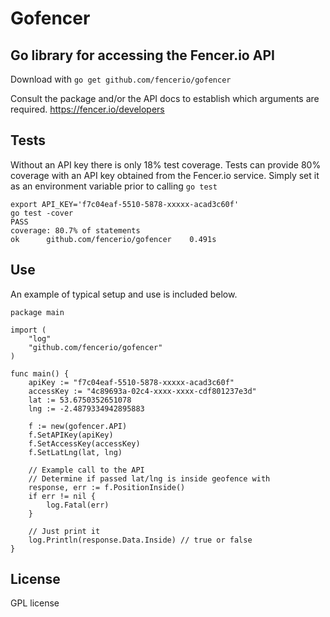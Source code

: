 # Gofencer
## Go library for accessing the Fencer.io API

Download with ```go get github.com/fencerio/gofencer```

Consult the package and/or the API docs to establish which arguments are required. https://fencer.io/developers

## Tests

Without an API key there is only 18% test coverage. Tests can provide 80% coverage with an API key 
obtained from the Fencer.io service. Simply set it as an environment variable prior to calling ```go test```

```
export API_KEY='f7c04eaf-5510-5878-xxxxx-acad3c60f'
go test -cover
PASS
coverage: 80.7% of statements
ok      github.com/fencerio/gofencer    0.491s
```

## Use
An example of typical setup and use is included below.

```
package main 

import (
	"log"
	"github.com/fencerio/gofencer"
)

func main() {
	apiKey := "f7c04eaf-5510-5878-xxxxx-acad3c60f"
	accessKey := "4c89693a-02c4-xxxx-xxxx-cdf801237e3d"
	lat := 53.6750352651078
	lng := -2.4879334942895883

	f := new(gofencer.API)
	f.SetAPIKey(apiKey)
	f.SetAccessKey(accessKey)
	f.SetLatLng(lat, lng)

	// Example call to the API
	// Determine if passed lat/lng is inside geofence with
	response, err := f.PositionInside()
	if err != nil {
		log.Fatal(err)
	}

	// Just print it
	log.Println(response.Data.Inside) // true or false
}
```

## License

GPL license
